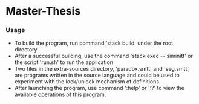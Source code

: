 # Master-Thesis

### Usage
  * To build the program, run command 'stack build' under the root directory
  * After a successful building, use the command 'stack exec -- siminitt' or the script 'run.sh' to run the application
  * Two files in the extra-sources directory, 'paradox.smtt' and 'seg.smtt', are programs written in the source language and could be used to experiment with the lock/unlock mechanism of definitions.
  * After launching the program, use command ':help' or ':?' to view the available operations of this program.
